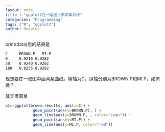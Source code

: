 ```yaml
---
layout: note
title : "ggplot2在一幅图上画两条曲线"
categories: "Programming"
tags: ["R", "ggplot2"]
author: Oneplus
---
```

print(data)后的结果是

~~~bash
C     BROWN.P   MI.P
0     0.9216 0.9282
30    0.9240 0.9282
100   0.9255 0.9282
~~~

现想要在一张图中画两条曲线。横轴为C，纵轴分别为BROWN.P和MI.P，如何做？

其实很简单

~~~r
p1<-ggplot(brown.results, aes(x=C)) + 
            geom_point(aes(y=BROWN.P), ) + 
            geom_line(aes(y=BROWN.P, , color="cyan")) +
            geom_point(aes(y=MI.P)) + 
            geom_line(aes(y=MI.P, color="red"))
~~~

